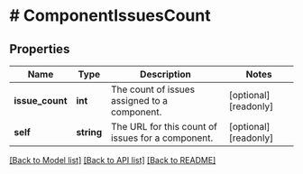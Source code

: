 # # ComponentIssuesCount

## Properties

Name | Type | Description | Notes
------------ | ------------- | ------------- | -------------
**issue_count** | **int** | The count of issues assigned to a component. | [optional] [readonly]
**self** | **string** | The URL for this count of issues for a component. | [optional] [readonly]

[[Back to Model list]](../../README.md#models) [[Back to API list]](../../README.md#endpoints) [[Back to README]](../../README.md)
